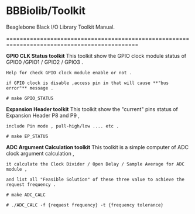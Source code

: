 BBBiolib/Toolkit
================

Beaglebone Black I/O Library Toolkit Manual.

=============================================================================================


**GPIO CLK Status toolkit**
	This toolkit show the GPIO clock module status of  GPIO0 /GPIO1 / GPIO2 / GPIO3 . 

	Help for check GPIO clock module enable or not .

	if GPIO clock is disable ,access pin in that will cause **"bus error"** message .

	# make GPIO_STATUS


**Expansion Header toolkit**
	This toolkit show the "current" pins status of Expansion Header P8 and P9 ,

	include Pin mode , pull-high/low .... etc .

	# make EP_STATUS


**ADC Argument Calculation toolkit**
	This toolkit is a simple computer of ADC clock argument calculation ,

	it calculate the Clock Divider / Open Delay / Sample Average for ADC module ,

	and list all "Feasible Solution" of these three value to achieve the request frequency .

	# make ADC_CALC

	# ./ADC_CALC -f {request frequency} -t {frequency tolerance}
